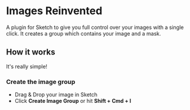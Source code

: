 # Images Reinvented
A plugin for Sketch to give you full control over your images with a single click. It creates a group which contains your image and a mask.

## How it works
It's really simple!

### Create the image group
- Drag & Drop your image in Sketch
- Click **Create Image Group** or hit **Shift + Cmd + I**
